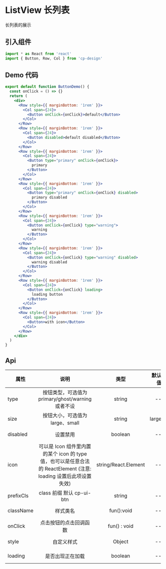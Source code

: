 # ListView 长列表

长列表的展示

## 引入组件

```jsx
import * as React from 'react'
import { Button, Row, Col } from 'cp-design'
```

## Demo 代码

```jsx
export default function ButtonDemo() {
  const onClick = () => {}
  return (
    <div>
      <Row style={{ marginBottom: '1rem' }}>
        <Col span={24}>
          <Button onClick={onClick}>default</Button>
        </Col>
      </Row>
      <Row style={{ marginBottom: '1rem' }}>
        <Col span={24}>
          <Button disabled>default disabled</Button>
        </Col>
      </Row>
      <Row style={{ marginBottom: '1rem' }}>
        <Col span={24}>
          <Button type="primary" onClick={onClick}>
            primary
          </Button>
        </Col>
      </Row>
      <Row style={{ marginBottom: '1rem' }}>
        <Col span={24}>
          <Button type="primary" onClick={onClick} disabled>
            primary disabled
          </Button>
        </Col>
      </Row>
      <Row style={{ marginBottom: '1rem' }}>
        <Col span={24}>
          <Button onClick={onClick} type="warning">
            warning
          </Button>
        </Col>
      </Row>
      <Row style={{ marginBottom: '1rem' }}>
        <Col span={24}>
          <Button onClick={onClick} type="warning" disabled>
            warning disabled
          </Button>
        </Col>
      </Row>
      <Row style={{ marginBottom: '1rem' }}>
        <Col span={24}>
          <Button onClick={onClick} loading>
            loading button
          </Button>
        </Col>
      </Row>
      <Row style={{ marginBottom: '1rem' }}>
        <Col span={24}>
          <Button>with icon</Button>
        </Col>
      </Row>
    </div>
  )
}
```

## Api

| 属性      |                                                       说明                                                       |         类型         | 默认值 | 可选 |
| --------- | :--------------------------------------------------------------------------------------------------------------: | :------------------: | -----: | :--: |
| type      |                                按钮类型，可选值为 primary/ghost/warning 或者不设                                 |        string        |     -- |  --  |
| size      |                                         按钮大小，可选值为 large、small                                          |        string        |  large |  --  |
| disabled  |                                                     设置禁用                                                     |       boolean        |     -- |  --  |
| icon      | 可以是 Icon 组件里内置的某个 icon 的 type 值，也可以是任意合法的 ReactElement (注意: loading 设置后此项设置失效) | string/React.Element |     -- |  --  |
| prefixCls |                                            class 前缀 默认 cp-ui-btn                                             |        string        |     -- |  --  |
| className |                                                     样式类名                                                     |      fun():void      |     -- |  --  |
| onClick   |                                              点击按钮的点击回调函数                                              |     fun() : void     |     -- |  --  |
| style     |                                                    自定义样式                                                    |        Object        |     -- |  --  |
| loading   |                                                 是否出现正在加载                                                 |       boolean        |     -- |  --  |
